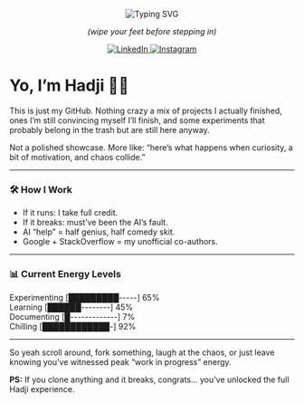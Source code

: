 <p align="center">
  <img src="https://readme-typing-svg.demolab.com?font=Fira+Code&weight=600&size=32&pause=1000&color=6C63FF&center=true&vCenter=true&width=700&lines=%F0%9F%8C%8C+Welcome+to+my+domain;%F0%9F%98%8E+Chill+zone+only;%E2%9A%A1+Enter+at+your+own+risk" alt="Typing SVG" />
</p>

<p align="center"><i>(wipe your feet before stepping in)</i></p>

<p align="center">
  <a href="https://www.linkedin.com/in/elhadji-mamadou-tour%C3%A9-44a5a728a" target="_blank">
    <img src="https://img.shields.io/badge/LinkedIn-Connect-blue?style=for-the-badge&logo=linkedin" alt="LinkedIn"/>
  </a>
  <a href="https://www.instagram.com/_elhadjitoure" target="_blank">
    <img src="https://img.shields.io/badge/Instagram-Follow-E4405F?style=for-the-badge&logo=instagram&logoColor=white" alt="Instagram"/>
  </a>
</p>

# Yo, I’m Hadji ✌🏾  

This is just my GitHub. Nothing crazy  a mix of projects I actually finished, ones I’m still convincing myself I’ll finish, and some experiments that probably belong in the trash but are still here anyway.  

Not a polished showcase. More like: “here’s what happens when curiosity, a bit of motivation, and chaos collide.”  

---

### 🛠️ How I Work  
- If it runs: I take full credit.  
- If it breaks: must’ve been the AI’s fault.  
- AI “help” = half genius, half comedy skit.  
- Google + StackOverflow = my unofficial co-authors.  

---

### 📊 Current Energy Levels  

Experimenting   [█████████-----]  65%  
Learning        [██████--------]  45%  
Documenting     [█-------------]   7%  
Chilling        [████████████-]  92%  

---

So yeah  scroll around, fork something, laugh at the chaos, or just leave knowing you’ve witnessed peak “work in progress” energy.  

**PS:** If you clone anything and it breaks, congrats… you’ve unlocked the full Hadji experience.  
